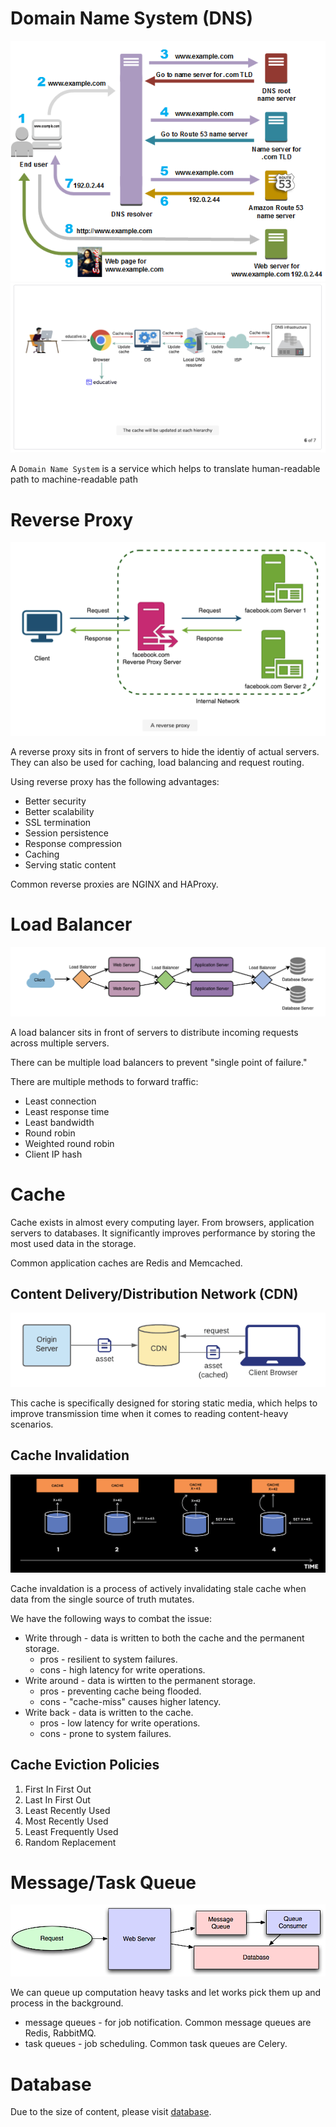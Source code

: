 # Domain Name System (DNS)

![dns1](./dns-1.png)
![dns2](./dns-2.png)

A `Domain Name System` is a service which helps to translate human-readable path to machine-readable path

# Reverse Proxy

![reverse-proxy](./reverse-proxy.png)

A reverse proxy sits in front of servers to hide the identiy of actual servers. They can also be used for caching, load balancing and request routing.

Using reverse proxy has the following advantages:

- Better security
- Better scalability
- SSL termination
- Session persistence
- Response compression
- Caching
- Serving static content

Common reverse proxies are NGINX and HAProxy.

# Load Balancer

![load-balancer](./load-balancer.png)

A load balancer sits in front of servers to distribute incoming requests across multiple servers.

There can be multiple load balancers to prevent "single point of failure."

There are multiple methods to forward traffic:
- Least connection
- Least response time
- Least bandwidth
- Round robin
- Weighted round robin
- Client IP hash

# Cache

Cache exists in almost every computing layer. From browsers, application servers to databases. It significantly improves performance by storing the most used data in the storage.

Common application caches are Redis and Memcached.

## Content Delivery/Distribution Network (CDN)

![cache](./cache.png)

This cache is specifically designed for storing static media, which helps to improve transmission time when it comes to reading content-heavy scenarios.

## Cache Invalidation

![cache-invalidation](./cache-invalidation.webp)

Cache invaldation is a process of actively invalidating stale cache when data from the single source of truth mutates.

We have the following ways to combat the issue:

- Write through - data is written to both the cache and the permanent storage.
  - pros - resilient to system failures.
  - cons - high latency for write operations.
- Write around - data is wirtten to the permanent storage.
  - pros - preventing cache being flooded.
  - cons - "cache-miss" causes higher latency. 
- Write back - data is written to the cache.
  - pros - low latency for write operations.
  - cons - prone to system failures.

## Cache Eviction Policies

1. First In First Out
2. Last In First Out
3. Least Recently Used
4. Most Recently Used
5. Least Frequently Used
6. Random Replacement

# Message/Task Queue

![mq](./mq.png)

We can queue up computation heavy tasks and let works pick them up and process in the background.

- message queues - for job notification. Common message queues are Redis, RabbitMQ.
- task queues - job scheduling. Common task queues are Celery.

# Database

Due to the size of content, please visit [database](./database/README.md).

